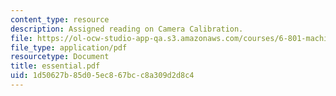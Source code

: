 ```yaml
---
content_type: resource
description: Assigned reading on Camera Calibration.
file: https://ol-ocw-studio-app-qa.s3.amazonaws.com/courses/6-801-machine-vision-fall-2004/1d50627b85d05ec867bcc8a309d2d8c4_essential.pdf
file_type: application/pdf
resourcetype: Document
title: essential.pdf
uid: 1d50627b-85d0-5ec8-67bc-c8a309d2d8c4
---
```

